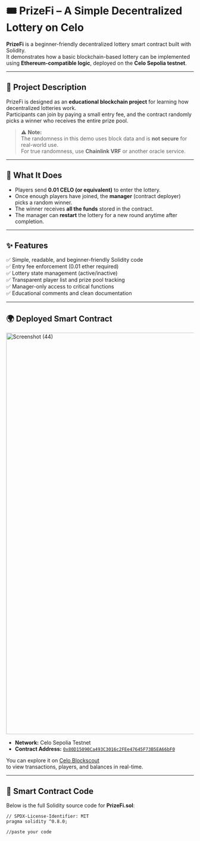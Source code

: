 # 🎟️ PrizeFi – A Simple Decentralized Lottery on Celo

**PrizeFi** is a beginner-friendly decentralized lottery smart contract built with Solidity.  
It demonstrates how a basic blockchain-based lottery can be implemented using **Ethereum-compatible logic**, deployed on the **Celo Sepolia testnet**.

---

## 🧠 Project Description

PrizeFi is designed as an **educational blockchain project** for learning how decentralized lotteries work.  
Participants can join by paying a small entry fee, and the contract randomly picks a winner who receives the entire prize pool.

> ⚠️ **Note:**  
> The randomness in this demo uses block data and is **not secure** for real-world use.  
> For true randomness, use **Chainlink VRF** or another oracle service.

---

## 🚀 What It Does

- Players send **0.01 CELO (or equivalent)** to enter the lottery.  
- Once enough players have joined, the **manager** (contract deployer) picks a random winner.  
- The winner receives **all the funds** stored in the contract.  
- The manager can **restart** the lottery for a new round anytime after completion.

---

## ✨ Features

✅ Simple, readable, and beginner-friendly Solidity code  
✅ Entry fee enforcement (0.01 ether required)  
✅ Lottery state management (active/inactive)  
✅ Transparent player list and prize pool tracking  
✅ Manager-only access to critical functions  
✅ Educational comments and clean documentation  

---

## 🌍 Deployed Smart Contract
<img width="1920" height="1080" alt="Screenshot (44)" src="https://github.com/user-attachments/assets/ff876f7e-ede3-4022-8e51-3095b276bb5d" />


- **Network:** Celo Sepolia Testnet  
- **Contract Address:** [`0x80D15090Ca493C3016c2FEe47645F73B5EA66bF0`](https://celo-sepolia.blockscout.com/address/0x80D15090Ca493C3016c2FEe47645F73B5EA66bF0)

You can explore it on [Celo Blockscout](https://celo-sepolia.blockscout.com/address/0x80D15090Ca493C3016c2FEe47645F73B5EA66bF0)  
to view transactions, players, and balances in real-time.

---

## 🧩 Smart Contract Code

Below is the full Solidity source code for **PrizeFi.sol**:

```solidity
// SPDX-License-Identifier: MIT
pragma solidity ^0.8.0;

//paste your code

